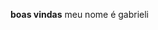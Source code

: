 **boas vindas**
meu nome é gabrieli

<!---
gabrieli34/gabrieli34 is a ✨ special ✨ repository because its `README.md` (this file) appears on your GitHub profile.
You can click the Preview link to take a look at your changes.
--->
